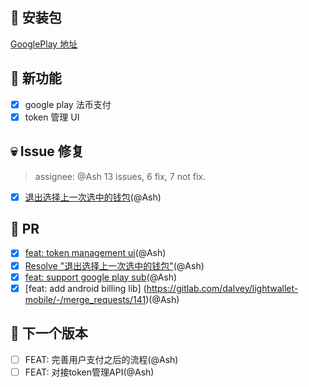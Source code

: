 ## 🚀 安装包

[GooglePlay 地址](https://play.google.com/store/apps/details?id=com.dalvey.litewallet)

## 🎉 新功能

- [x] google play 法币支付
- [x] token 管理 UI

## 💀 Issue 修复

> assignee: @Ash 13 issues, 6 fix, 7 not fix.

- [x] [退出选择上一次选中的钱包](https://gitlab.com/dalvey/lightwallet-mobile/-/issues/138)(@Ash)

## 🫵 PR

- [x] [feat: token management ui](https://gitlab.com/dalvey/lightwallet-mobile/-/merge_requests/144)(@Ash)
- [x] [Resolve "退出选择上一次选中的钱包"](https://gitlab.com/dalvey/lightwallet-mobile/-/merge_requests/143)(@Ash)
- [x] [feat: support google play sub](https://gitlab.com/dalvey/lightwallet-mobile/-/merge_requests/142)(@Ash)
- [x] [feat: add android billing lib] (https://gitlab.com/dalvey/lightwallet-mobile/-/merge_requests/141)(@Ash)

## 📅 下一个版本

- [ ] FEAT: 完善用户支付之后的流程(@Ash)
- [ ] FEAT: 对接token管理API(@Ash)
